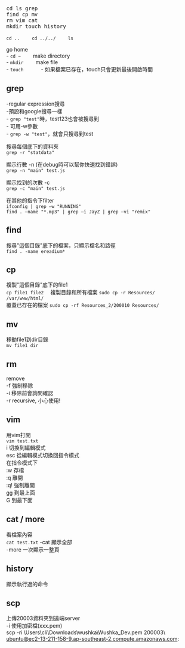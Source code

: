 <pre>
cd ls grep 
find cp mv 
rm vim cat
mkdir touch history
</pre>

`cd ..    `
`cd ../../    `
`ls    `
  
go home    
    - `cd ~    `
make directory   
    - `mkdir    `
make file    
    - `touch      `
    - 如果檔案已存在，touch只會更新最後開啟時間    
  
  
## grep   
  
-regular expression搜尋    
-預設和google搜尋一樣    
    - `grep "test"`時，test123也會被搜尋到    
    - 可用-w參數    
        - `grep -w "test"`，就會只搜尋到test     
  
搜尋每個底下的資料夾    
    `grep -r "statdata"    `
  
顯示行數 -n (在debug時可以幫你快速找到錯誤)    
    `grep -n "main" test.js    `
  
顯示找到的次數 -c    
    `grep -c "main" test.js        `
  
在其他的指令下filter    
    `ifconfig | grep –w "RUNNING"    `  
    `find . –name "*.mp3" | grep –i JayZ | grep –vi "remix"  `
  
  
## find   
  
搜尋"這個目錄"底下的檔案，只顯示檔名和路徑  
`find . -name ereadium*  `
  
## cp  
複製"這個目錄"底下的file1  
    `cp file1 file2  `
    複製目錄和所有檔案
    `sudo cp -r Resources/ /var/www/html/`  
    覆蓋已存在的檔案
    `sudo cp -rf Resources_2/200010 Resources/`
  
## mv  
移動file1到dir目錄  
`mv file1 dir  `
  
## rm  
remove  
    -f 強制移除  
    -i 移除前會詢問確認  
    -r recursive, 小心使用!  
  
## vim  
用vim打開  
`vim test.txt`  
    i  切換到編輯模式  
    esc 從編輯模式切換回指令模式  
        在指令模式下  
        :w 存檔  
        :q 離開  
        :q! 強制離開  
        gg 到最上面  
        G  到最下面  
  
## cat / more  
看檔案內容  
`cat test.txt`
-cat 顯示全部  
-more 一次顯示一整頁  
  
  
## history  
顯示執行過的命令  
  
  
## scp
上傳20003資料夾到遠端server  
-i  使用加密檔(xxx.pem)  
scp -ri \Users\cli\Downloads\wushka\Wushka_Dev.pem 200003\ ubuntu@ec2-13-211-158-9.ap-southeast-2.compute.amazonaws.com:  


